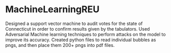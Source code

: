 # MachineLearningREU
Designed a support vector machine to audit votes for the state of Connecticut in order to confirm results given by the tabulators. 
Used Adversarial Machine learning techniques to perform attacks on the model to improve its accuracy.
Created python files to read individual bubbles as pngs, and then place them 200+ pngs into pdf files.
